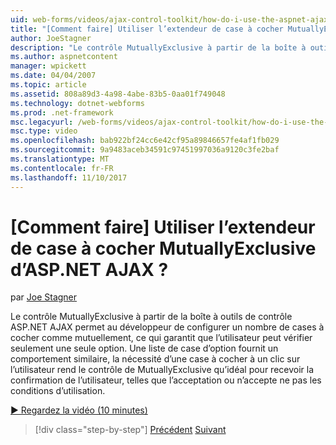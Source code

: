 ```yaml
---
uid: web-forms/videos/ajax-control-toolkit/how-do-i-use-the-aspnet-ajax-mutuallyexclusive-checkbox-extender
title: "[Comment faire] Utiliser l’extendeur de case à cocher MutuallyExclusive d’ASP.NET AJAX ? | Microsoft Docs"
author: JoeStagner
description: "Le contrôle MutuallyExclusive à partir de la boîte à outils de contrôle ASP.NET AJAX permet au développeur de configurer un certain nombre de cases à cocher comme mutuellement exclusives, le e..."
ms.author: aspnetcontent
manager: wpickett
ms.date: 04/04/2007
ms.topic: article
ms.assetid: 808a89d3-4a98-4abe-83b5-0aa01f749048
ms.technology: dotnet-webforms
ms.prod: .net-framework
msc.legacyurl: /web-forms/videos/ajax-control-toolkit/how-do-i-use-the-aspnet-ajax-mutuallyexclusive-checkbox-extender
msc.type: video
ms.openlocfilehash: bab922bf24cc6e42cf95a89846657fe4af1fb029
ms.sourcegitcommit: 9a9483aceb34591c97451997036a9120c3fe2baf
ms.translationtype: MT
ms.contentlocale: fr-FR
ms.lasthandoff: 11/10/2017
---
```

<a name="how-do-i-use-the-aspnet-ajax-mutuallyexclusive-checkbox-extender"></a>[Comment faire] Utiliser l’extendeur de case à cocher MutuallyExclusive d’ASP.NET AJAX ?
====================
par [Joe Stagner](https://github.com/JoeStagner)

Le contrôle MutuallyExclusive à partir de la boîte à outils de contrôle ASP.NET AJAX permet au développeur de configurer un nombre de cases à cocher comme mutuellement, ce qui garantit que l’utilisateur peut vérifier seulement une seule option. Une liste de case d’option fournit un comportement similaire, la nécessité d’une case à cocher à un clic sur l’utilisateur rend le contrôle de MutuallyExclusive qu’idéal pour recevoir la confirmation de l’utilisateur, telles que l’acceptation ou n’accepte ne pas les conditions d’utilisation.

[&#9654; Regardez la vidéo (10 minutes)](https://channel9.msdn.com/Blogs/ASP-NET-Site-Videos/how-do-i-use-the-aspnet-ajax-mutuallyexclusive-checkbox-extender)

>[!div class="step-by-step"]
[Précédent](how-do-i-use-the-aspnet-ajax-maskededit-controls.md)
[Suivant](how-do-i-use-the-aspnet-ajax-nobot-control.md)
